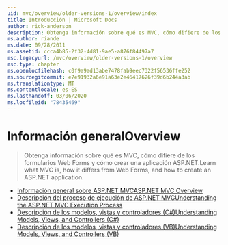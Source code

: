 ```yaml
---
uid: mvc/overview/older-versions-1/overview/index
title: Introducción | Microsoft Docs
author: rick-anderson
description: Obtenga información sobre qué es MVC, cómo difiere de los formularios Web Forms y cómo crear una aplicación ASP.NET.
ms.author: riande
ms.date: 09/28/2011
ms.assetid: ccca4b85-2f32-4d81-9ae5-a876f84497a7
msc.legacyurl: /mvc/overview/older-versions-1/overview
msc.type: chapter
ms.openlocfilehash: c0f9a9ad13abe7478fab9eec7322f56536ffe252
ms.sourcegitcommit: e7e91932a6e91a63e2e46417626f39d6b244a3ab
ms.translationtype: MT
ms.contentlocale: es-ES
ms.lasthandoff: 03/06/2020
ms.locfileid: "78435469"
---
```

# <a name="overview"></a><span data-ttu-id="07a35-103">Información general</span><span class="sxs-lookup"><span data-stu-id="07a35-103">Overview</span></span>

> <span data-ttu-id="07a35-104">Obtenga información sobre qué es MVC, cómo difiere de los formularios Web Forms y cómo crear una aplicación ASP.NET.</span><span class="sxs-lookup"><span data-stu-id="07a35-104">Learn what MVC is, how it differs from Web Forms, and how to create an ASP.NET application.</span></span>

- [<span data-ttu-id="07a35-105">Información general sobre ASP.NET MVC</span><span class="sxs-lookup"><span data-stu-id="07a35-105">ASP.NET MVC Overview</span></span>](asp-net-mvc-overview.md)
- [<span data-ttu-id="07a35-106">Descripción del proceso de ejecución de ASP.NET MVC</span><span class="sxs-lookup"><span data-stu-id="07a35-106">Understanding the ASP.NET MVC Execution Process</span></span>](understanding-the-asp-net-mvc-execution-process.md)
- [<span data-ttu-id="07a35-107">Descripción de los modelos, vistas y controladores (C#)</span><span class="sxs-lookup"><span data-stu-id="07a35-107">Understanding Models, Views, and Controllers (C#)</span></span>](understanding-models-views-and-controllers-cs.md)
- [<span data-ttu-id="07a35-108">Descripción de los modelos, vistas y controladores (VB)</span><span class="sxs-lookup"><span data-stu-id="07a35-108">Understanding Models, Views, and Controllers (VB)</span></span>](understanding-models-views-and-controllers-vb.md)
